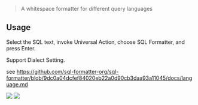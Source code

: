> A whitespace formatter for different query languages


## Usage

Select the SQL text, invoke Universal Action, choose SQL Formatter, and press Enter.

Support Dialect Setting.

see https://github.com/sql-formatter-org/sql-formatter/blob/9dc0a04dcfef84020eb22a0d90cb3daa93a11045/docs/language.md



![](https://img.shields.io/badge/version-v0.1-green?style=for-the-badge)
[![](https://img.shields.io/badge/download-click-blue?style=for-the-badge)](https://github.com/alanhe421/alfred-workflows/raw/master/sql-formatter/SQL%20Formatter.alfredworkflow)




<!-- more -->
